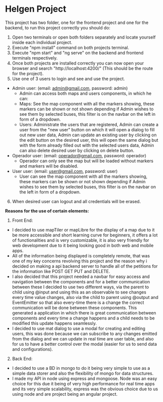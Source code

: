 # Helgen Project

This project has two folder, one for the frontend project and one for the backend, to run this project correctly you should do:

1. Open two terminals or open both folders separately and locate yourself inside each individual project.
2. Execute "npm install" command on both projects terminal.
3. Execute "npm start" and "ng serve" on the backend and frontend terminals respectively.
4. Once both projects are installed correctly you can now open your browser and search "http://localhost:4200/" (This should be the route for the project).
5. Use one of 3 users to login and see and use the project.
  - Admin user: (email: admin@gmail.com, password: admin) 
    - Admin can access both maps and users components, in which he can: 
    - Maps: See the map component with all the markers showing, these markers can be shown or not shown depending if Admin wishes to see them by selected buses, this filter is on the navbar on the left in form of a dropdown.
    - Users: Administrate the users that are registered, Admin can create a user from the "new user" button on which it will open a dialog to fill out new user data, Admin can update an existing user by clicking on the edit button on the desired user, this will open the same dialog but with the form already filled out with the selected users data, Admin can also delete desired user by clicking on delete button.
  - Operador user: (email: operador@gmail.com, password: operador)
    - Operador can only see the map but will be loaded without markers and markers will be disabled.
  - User user: (email: user@gmail.com, password: user)
    - User can see the map component with all the markers showing, these markers can be shown or not shown depending if Admin wishes to see them by selected buses, this filter is on the navbar on the left in form of a dropdown.
6. When desired user can logout and all credentials will be erased.

**Reasons for the use of certain elements:**
1. Front End: 
 - I decided to use mapTiler or mapLibre for the display of a map due to it be more accessible and short learning curve for beginners, it offers a lot of functionalities and is very customizable, it is also very friendly for web development due to it being looking good in both web and mobile apps. 
 - All of the information being displayed is completely remote, that was one of my key concerns revolving this project and the reason why i decided on making a api backend server to handle all of the petitions for the information like POST GET PUT and DELETE.
 - I also decided that this project needed a navbar for easy access and navigation between the components and for a better communication between these I decided to use two different ways, via the parent to child using @input and using this as an observable to see changes every time value changes, also via the child to parent using @output and EventEmitter so that also every-time there is a change the correct communication will be done between these components. This generated a application in which there is great communication between components and every time a change happens and a child needs to be modified this update happens seamlessly. 
 - I decided to use mat dialog to use a modal for creating and editing users, this was done because we can subscribe to any changes emitted from the dialog and we can update in real time are user table, and also for us to have a better control over the modal (easier for us to send data and configurations).

2. Back End:
  - I decided to use a BD in mongo to do it being very simple to use as a simple data storer and also the flexibility of mongo for data structures.
  - I made my API in node using express and mongoose. Node was an easy choice for this due it being of very high performance for real time apps and its very simple scalability, express was the obvious choice due to us using node and are project being an angular project.